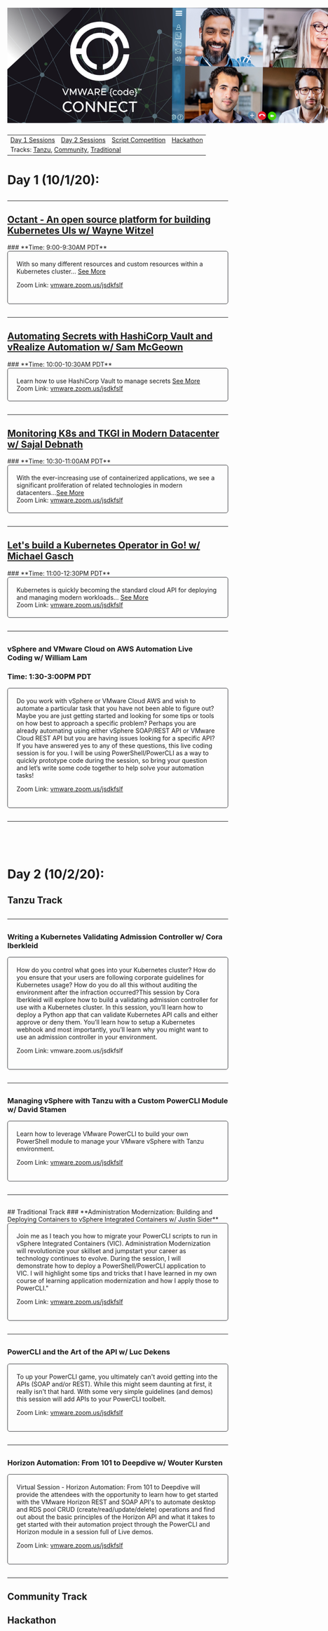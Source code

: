 <style>
  section {width:800px!important;}
  .wrapper {margin-top:75px;}
  header {top:20px!important;}
  .header-banner img{width:800px;}
  .header-code img{position:relative;top:-10px;left:0px;max-width:800px!important;}
  .session-wrapper{border:1px solid #36373b; border-radius:5px; padding:20px; background-color:##D3D3D3;}
  hr {margin-top:30px!important; margin-bottom:30px!important;}
  .date {color:#abb7b7;}
  .lrg-logo {display:none;}
</style>

<div class="header-code"><img src="github-banner.jpg" class="header-banner"></div>

<!--<img src="codeconlogo_light.png" class="lrg-logo"/>-->

<table>
   <tr>
     <td><a href="#day1" width="33%">Day 1 Sessions</a></td>
     <td><a href="#day2" width="33%">Day 2 Sessions</a></td>
     <td><a href="ScriptCompetition" width="33%">Script Competition</a></td>
     <td><a href="hackathon" width="33%">Hackathon</a></td>
  </tr>
  <tr>
    <td colspan="4" width="100%">Tracks: <a href="#tanzu">Tanzu</a>, <a href="#community">Community</a>, <a href="traditional">Traditional</a></td>
  </tr>
</table>


<a name="day1"></a>
# Day 1 (10/1/20):


<hr/>


<h2><a href="Wayne">Octant - An open source platform for building Kubernetes UIs w/ Wayne Witzel</a></h2>
### **Time: 9:00-9:30AM PDT**
<div class="session-wrapper">
With so many different resources and custom resources within a Kubernetes cluster... <a href="Wayne">See More</a>
<br>

Zoom Link: <a href="vmware.zoom.us/jsdkfslf">vmware.zoom.us/jsdkfslf</a>
</div>


<hr/>


<h2><a href="Sam">Automating Secrets with HashiCorp Vault and vRealize Automation w/ Sam McGeown</a></h2>
### **Time: 10:00-10:30AM PDT**
<div class="session-wrapper">
Learn how to use HashiCorp Vault to manage secrets <a href="Sam">See More</a>
<br>
Zoom Link: <a href="vmware.zoom.us/jsdkfslf">vmware.zoom.us/jsdkfslf</a>
</div>

<hr/>



<h2><a href="Sajal">Monitoring K8s and TKGI in Modern Datacenter w/ Sajal Debnath</a></h2>
### **Time: 10:30-11:00AM PDT**
<div class="session-wrapper">
With the ever-increasing use of containerized applications, we see a significant proliferation of related technologies in modern datacenters...<a href="Sajal">See More</a>
<br>
Zoom Link: <a href="vmware.zoom.us/jsdkfslf">vmware.zoom.us/jsdkfslf</a>
</div>

<hr/>



<h2><a href="MichaelG">Let's build a Kubernetes Operator in Go! w/ Michael Gasch</a></h2>
### **Time: 11:00-12:30PM PDT**
<div class="session-wrapper">
Kubernetes is quickly becoming the standard cloud API for deploying and managing modern workloads...
<a href="MichaelG">See More</a>
<br>
Zoom Link: <a href="vmware.zoom.us/jsdkfslf">vmware.zoom.us/jsdkfslf</a>
</div>



<hr/>


### **vSphere and VMware Cloud on AWS Automation Live Coding w/ William Lam**
### **Time: 1:30-3:00PM PDT**
<div class="session-wrapper">
Do you work with vSphere or VMware Cloud AWS and wish to automate a particular task that you have not been able to figure out? Maybe you are just getting started and looking for some tips or tools on how best to approach a specific problem? Perhaps you are already automating using either vSphere SOAP/REST API or VMware Cloud REST API but you are having issues looking for a specific API? If you have answered yes to any of these questions, this live coding session is for you. I will be using PowerShell/PowerCLI as a way to quickly prototype code during the session, so bring your question and let’s write some code together to help solve your automation tasks!

Zoom Link: <a href="vmware.zoom.us/jsdkfslf">vmware.zoom.us/jsdkfslf</a>
</div>


<hr/>



<br><br>
<a name="day2"></a>
# Day 2 (10/2/20):

<a name="tanzu"></a>
## Tanzu Track



<hr/>

### **Writing a Kubernetes Validating Admission Controller w/ Cora Iberkleid**
<div class="session-wrapper">
How do you control what goes into your Kubernetes cluster? How do you ensure that your users are following corporate guidelines for Kubernetes usage? How do you do all this without auditing the environment after the infraction occurred?This session by Cora Iberkleid will explore how to build a validating admission controller for use with a Kubernetes cluster. In this session, you’ll learn how to deploy a Python app that can validate Kubernetes API calls and either approve or deny them. You’ll learn how to setup a Kubernetes webhook and most importantly, you’ll learn why you might want to use an admission controller in your environment.

Zoom Link: vmware.zoom.us/jsdkfslf
</div>

<hr/>

### **Managing vSphere with Tanzu with a Custom PowerCLI Module w/ David Stamen**
<div class="session-wrapper">
Learn how to leverage VMware PowerCLI to build your own PowerShell module to manage your VMware vSphere with Tanzu environment.

Zoom Link: <a href="vmware.zoom.us/jsdkfslf">vmware.zoom.us/jsdkfslf</a>
</div>

<hr/>
<a name="traditional"></a>
## Traditional Track
### **Administration Modernization: Building and Deploying Containers to vSphere Integrated Containers w/ Justin Sider**
<div class="session-wrapper">
Join me as I teach you how to migrate your PowerCLI scripts to run in vSphere Integrated Containers (VIC). Administration Modernization will revolutionize your skillset and jumpstart your career as technology continues to evolve. During the session, I will demonstrate how to deploy a PowerShell/PowerCLI application to VIC. I will highlight some tips and tricks that I have learned in my own course of learning application modernization and how I apply those to PowerCLI."

Zoom Link: <a href="vmware.zoom.us/jsdkfslf">vmware.zoom.us/jsdkfslf</a>
</div>

<hr/>

### **PowerCLI and the Art of the API w/ Luc Dekens**
<div class="session-wrapper">
To up your PowerCLI game, you ultimately can't avoid getting into the APIs (SOAP and/or REST). While this might seem daunting at first, it really isn't that hard. With some very simple guidelines (and demos) this session will add APIs to your PowerCLI toolbelt.

Zoom Link: <a href="vmware.zoom.us/jsdkfslf">vmware.zoom.us/jsdkfslf</a>
</div>

<hr/>

### **Horizon Automation: From 101 to Deepdive w/ Wouter Kursten**
<div class="session-wrapper">
Virtual Session - Horizon Automation: From 101 to Deepdive will provide the attendees with the opportunity to learn how to get started with the VMware Horizon REST and SOAP API's to automate desktop and RDS pool CRUD (create/read/update/delete) operations and find out about the basic principles of the Horizon API and what it takes to get started with their automation project through the PowerCLI and Horizon module in a session full of Live demos. 

Zoom Link: <a href="vmware.zoom.us/jsdkfslf">vmware.zoom.us/jsdkfslf</a>
</div>

<hr/>

<a name="Communtiy"></a>
## Community Track

## Hackathon
